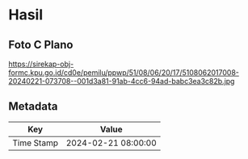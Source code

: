 # Hasil

## Foto C Plano

https://sirekap-obj-formc.kpu.go.id/cd0e/pemilu/ppwp/51/08/06/20/17/5108062017008-20240221-073708--001d3a81-91ab-4cc6-94ad-babc3ea3c82b.jpg


## Metadata

| Key        | Value               |
| ---------- | ------------------- |
| Time Stamp | 2024-02-21 08:00:00 |




